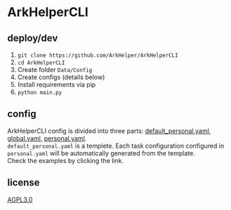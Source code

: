 # ArkHelperCLI
<!--A [MAA Core](github.com/MaaAssistantArknights/MaaAssistantArknights)shell，方便地批量运行MAA任务。-->

## deploy/dev
1. ``` git clone https://github.com/ArkHelper/ArkHelperCLI ```  
1. ``` cd ArkHelperCLI ``` 
1. Create folder ``` Data/Config ``` 
1. Create configs (details below)
1. Install requirements via pip
1. ``` python main.py ```

## config
ArkHelperCLI config is divided into three parts: [default_personal.yaml](/Docs/examples/default_personal.yaml), [global.yaml](/Docs/examples/global.yaml), [personal.yaml](/Docs/examples/personal.yaml).  
`default_personal.yaml` is a templete. Each task configuration configured in `personal.yaml` will be automatically generated from the template.  
Check the examples by clicking the link.

## license
[AGPL3.0](https://www.gnu.org/licenses/agpl.txt)